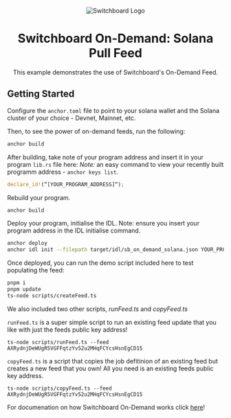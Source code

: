 <div align="center">

![Switchboard Logo](https://github.com/switchboard-xyz/core-sdk/raw/main/website/static/img/icons/switchboard/avatar.png)

# Switchboard On-Demand: Solana Pull Feed
This example demonstrates the use of Switchboard's On-Demand Feed.

</div>

## Getting Started

Configure the `anchor.toml` file to point to your solana wallet and the Solana cluster of your choice - Devnet, Mainnet, etc.

Then, to see the power of on-demand feeds, run the following:

```bash
anchor build
```
After building, take note of your program address and insert it in your program `lib.rs` file here:
*Note:* an easy command to view your recently built programm address - `anchor keys list`.
```rust
declare_id!(“[YOUR_PROGRAM_ADDRESS]“);
```
Rebuild your program.
```bash
anchor build
```
Deploy your program, initialise the IDL.
Note: ensure you insert your program address in the IDL initialise command.

```bash
anchor deploy
anchor idl init --filepath target/idl/sb_on_demand_solana.json YOUR_PROGRAM_ADDRESS
```

Once deployed, you can run the demo script included here to test populating the feed:

```bash
pnpm i
pnpm update
ts-node scripts/createFeed.ts
```
We also included two other scripts, *runFeed.ts* and *copyFeed.ts*

`runFeed.ts` is a super simple script to run an existing feed update that you like with just the feeds public key address!
```
ts-node scripts/runFeed.ts --feed AXRydnjDeWUgR5VGFFqtzYv52u2MHqFCYcsHsnEgCD15
```

`copyFeed.ts` is a script that copies the job defitinion of an existing feed but creates a new feed that you own! All you need is an existing feeds public key address.
```
ts-node scripts/copyFeed.ts --feed AXRydnjDeWUgR5VGFFqtzYv52u2MHqFCYcsHsnEgCD15
```


For documenation on how Switchboard On-Demand works click [here](https://switchboardxyz.gitbook.io/switchboard-on-demand)!

